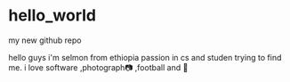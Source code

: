 # hello_world
my new github repo

hello guys i'm selmon from ethiopia passion in cs and studen trying to find me.
i love software ,photograph📷 ,football and 🍔
